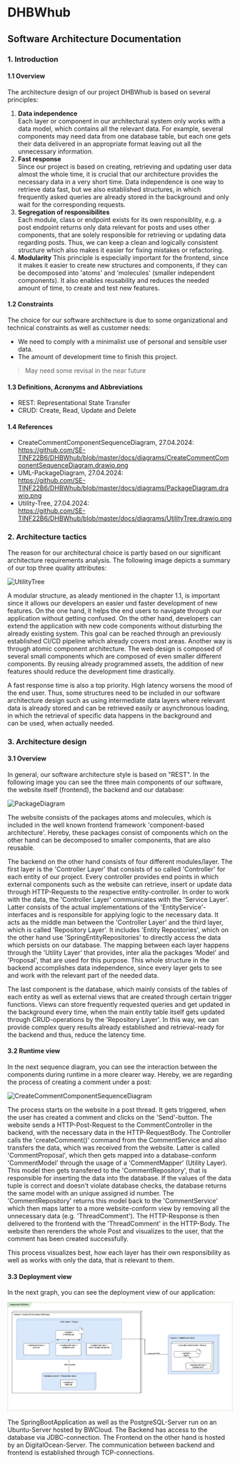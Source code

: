 # DHBWhub
## Software Architecture Documentation

### 1. Introduction
#### 1.1 Overview
The architecture design of our project DHBWhub is based on several principles:
1. **Data independence**    
   Each layer or component in our architectural system only works with a data model, which contains all the relevant data. For example, several components may
   need data from one database table, but each one gets their data delivered in an appropriate format leaving out all the unnecessary information.
2. **Fast response**  
   Since our project is based on creating, retrieving and updating user data almost the whole time, it is crucial that our architecture provides the necessary
   data in a very short time. Data independence is one way to retrieve data fast, but we also established structures, in which frequently asked queries are already
   stored in the background and only wait for the corresponding requests.
3. **Segregation of responsibilites**  
   Each module, class or endpoint exists for its own responsiblity, e.g. a post endpoint returns only data relevant for posts and uses other components, that are solely
   responsible for retrieving or updating data regarding posts. Thus, we can keep a clean and logically consistent structure which also makes it easier for fixing mistakes
   or refactoring.
4. **Modularity**
   This principle is especially important for the frontend, since it makes it easier to create new structures and components, if they can be decomposed into 'atoms' and 'molecules'
   (smaller independent components). It also enables reusability and reduces the needed amount of time, to create and test new features. 

#### 1.2 Constraints
The choice for our software architecture is due to some organizational and technical constraints as well as customer needs:
- We need to comply with a minimalist use of personal and sensible user data.
- The amount of development time to finish this project.
> May need some revisal in the near future

#### 1.3 Definitions, Acronyms and Abbreviations
- REST: Representational State Transfer
- CRUD: Create, Read, Update and Delete
  
#### 1.4 References
- CreateCommentComponentSequenceDiagram, 27.04.2024:  
  https://github.com/SE-TINF22B6/DHBWhub/blob/master/docs/diagrams/CreateCommentComponentSequenceDiagram.drawio.png
- UML-PackageDiagram, 27.04.2024:  
  https://github.com/SE-TINF22B6/DHBWhub/blob/master/docs/diagrams/PackageDiagram.drawio.png
- Utility-Tree, 27.04.2024:  
  https://github.com/SE-TINF22B6/DHBWhub/blob/master/docs/diagrams/UtilityTree.drawio.png

### 2. Architecture tactics
The reason for our architectural choice is partly based on our significant architecture requirements analysis. The following image depicts a summary of our top three quality attributes:  

![UtilityTree](https://github.com/SE-TINF22B6/DHBWhub/assets/122597204/e9a99f50-a210-43b4-9c1a-2e8feb230323)  

A modular structure, as aleady mentioned in the chapter 1.1, is important since it allows our developers an easier und faster development of new features. On the one hand, 
it helps the end users to navigate through our application without getting confused. On the other hand, developers can extend the application with new code components without
disturbing the already existing system. This goal can be reached through an previously established CI/CD pipeline which already covers most areas. Another way is through 
atomic component architecture. The web design is composed of several small components which are composed of even smaller different components. By reusing already programmed assets,
the addition of new features should reduce the development time drastically.  
  
A fast response time is also a top priority. High latency worsens the mood of the end user. Thus, some structures need to be included in our software architecture design such as using
intermediate data layers where relevant data is already stored and can be retrieved easily or asynchronous loading, in which the retrieval of specific data happens in the background and  
can be used, when actually needed.

### 3. Architecture design
#### 3.1 Overview 
In general, our software architecture style is based on "REST". In the following image you can see the three main components of our software, the website itself (frontend), the backend and our database:  
  
![PackageDiagram](https://github.com/SE-TINF22B6/DHBWhub/assets/122597204/5445e198-1f31-43db-a00a-0998bbb98c5f)  

The website consists of the packages atoms and molecules, which is included in the well known frontend framework 'component-based architecture'. Hereby, these packages consist of components
which on the other hand can be decomposed to smaller components, that are also reusable.  
  
The backend on the other hand consists of four different modules/layer. The first layer is the 'Controller Layer' that consists of so called 'Controller' for each entity of
our project. Every controller provides end points in which external components such as the website can retrieve, insert or update data through HTTP-Requests to the respective
entity-controller. In order to work with the data, the 'Controller Layer' communicates with the 'Service Layer'. Latter consists of the actual implementations of the
'EntityService'-interfaces and is responsible for applying logic to the necessary data. It acts as the middle man between the 'Controller Layer' and the third layer, which is
called 'Repository Layer'. It includes 'Entity Repostories', which on the other hand use 'SpringEntityRepositories' to directly access the data which persists on our database.
The mapping between each layer happens through the 'Utility Layer' that provides, inter alia the packages 'Model' and 'Proposal', that are used for this purpose. This whole
structure in the backend accomplishes data independence, since every layer gets to see and work with the relevant part of the needed data.  
  
The last component is the database, which mainly consists of the tables of each entity as well as external views that are created through certain trigger functions. Views can store frequently
requested queries and get updated in the background every time, when the main entity table itself gets updated through CRUD-operations by the 'Repository Layer'. In this way, we can provide 
complex query results already established and retrieval-ready for the backend and thus, reduce the latency time.

#### 3.2 Runtime view
In the next sequence diagram, you can see the interaction between the components during runtime in a more clearer way. Hereby, we are regarding the process of creating a comment under a post:

![CreateCommentComponentSequenceDiagram](https://github.com/SE-TINF22B6/DHBWhub/assets/122597204/c9f5390b-4ab2-4d80-b54e-3d3362ca8c13)

The process starts on the website in a post thread. It gets triggered, when the user has created a comment and clicks on the 'Send'-button. The website sends a HTTP-Post-Request to the CommentController
in the backend, with the necessary data in the HTTP-RequestBody. The Controller calls the 'createComment()' command from the CommentService and also transfers the data, which was received from the website.
Latter is called 'CommentProposal', which then gets mapped into a database-conform 'CommentModel' through the usage of a 'CommentMapper' (Utility Layer). This model then gets transfered to the 'CommentRepository',
that is responsible for inserting the data into the database. If the values of the data tuple is correct and doesn't violate database checks, the database returns the same model with an unique assigned id number.
The 'CommentRepository' returns this model back to the 'CommentService' which then maps latter to a more website-conform view by removing all the unnecessary data (e.g. 'ThreadComment'). The HTTP-Response is then
delivered to the frontend with the 'ThreadComment' in the HTTP-Body. The website then rerenders the whole Post and visualizes to the user, that the comment has been created successfully.

This process visualizes best, how each layer has their own responsibility as well as works with only the data, that is relevant to them.

#### 3.3 Deployment view
In the next graph, you can see the deployment view of our application:  
  
![DeploymentView](https://github.com/SE-TINF22B6/DHBWhub/blob/master/docs/diagrams/DeploymentDiagram.drawio.png?raw=true)

The SpringBootApplication as well as the PostgreSQL-Server run on an Ubuntu-Server hosted by BWCloud. The Backend has access to the database via JDBC-connection. The Frontend on the other hand is hosted by an DigitalOcean-Server. The communication between backend and frontend is established through TCP-connections.
